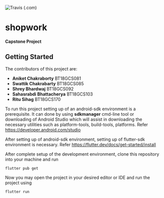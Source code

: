 ![Travis (.com)](https://img.shields.io/travis/com/LeonEstrak/shop_work?logo=Travis&style=for-the-badge)

# shopwork

#### Capstone Project

## Getting Started

The contributors of this project are:

- **Aniket Chakraborty** BT18GCS081
- **Swattik Chakrabarty** BT18GCS085
- **Shrey Bhardwaj** BT18GCS092
- **Sahasrabdi Bhattacherya** BT18GCS103
- **Ritu Sihag** BT18GCS170

To run this project setting up of an android-sdk environment is a prerequisite. It can done by using **sdkmanager** cmd-line tool or downloading of Android Studio which will assist in downloading the necessary utilities such as platform-tools, build-tools, platforms. Refer https://developer.android.com/studio

After setting up of android-sdk environment, setting up of flutter-sdk environment is necessary.
Refer https://flutter.dev/docs/get-started/install

After complete setup of the development environment, clone this repository into your machine and run

    flutter pub get

Now you may open the project in your desired editor or IDE and run the project using

    flutter run
